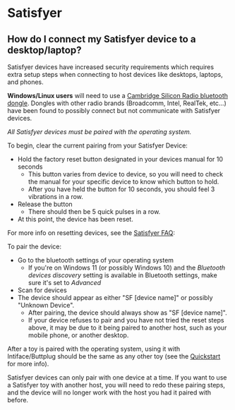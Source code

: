 # Satisfyer

## How do I connect my Satisfyer device to a desktop/laptop?

Satisfyer devices have increased security requirements which requires extra setup steps when connecting to host devices like desktops, laptops, and phones.

**Windows/Linux users** will need to use a [Cambridge Silicon Radio bluetooth dongle](/docs/intiface-central/hardware/bluetooth). Dongles with other radio brands (Broadcomm, Intel, RealTek, etc...) have been found to possibly connect but not communicate with Satisfyer devices.

_All Satisfyer devices must be paired with the operating system._ 

To begin, clear the current pairing from your Satisfyer Device:

- Hold the factory reset button designated in your devices manual for 10 seconds
  - This button varies from device to device, so you will need to check the manual for your specific
    device to know which button to hold.
  - After you have held the button for 10 seconds, you should feel 3 vibrations in a row. 
- Release the button
  - There should then be 5 quick pulses in a row.
- At this point, the device has been reset.

For more info on resetting devices, see the [Satisfyer FAQ](https://us.satisfyer.com/us/faq/): 

To pair the device:

- Go to the bluetooth settings of your operating system
  - If you're on Windows 11 (or possibly Windows 10) and the _Bluetooth devices discovery_ setting
    is available in Bluetooth settings, make sure it's set to _Advanced_
- Scan for devices
- The device should appear as either "SF [device name]" or possibly "Unknown Device".
  - After pairing, the device should always show as "SF [device name]".
  - If your device refuses to pair and you have not tried the reset steps above, it may be due to it
    being paired to another host, such as your mobile phone, or another desktop.

After a toy is paired with the operating system, using it with Intiface/Buttplug should be the same as any other toy (see the [Quickstart](/docs/intiface-central/quickstart) for more info). 

Satisfyer devices can only pair with one device at a time. If you want to use a Satisfyer toy with another host, you will need to redo these pairing steps, and the device will no longer work with the host you had it paired with before.